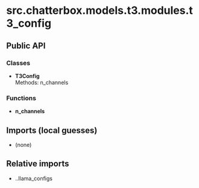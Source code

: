 # src.chatterbox.models.t3.modules.t3_config

## Public API

### Classes
- **T3Config**  
  Methods: n_channels

### Functions
- **n_channels**

## Imports (local guesses)
- (none)

## Relative imports
- ..llama_configs